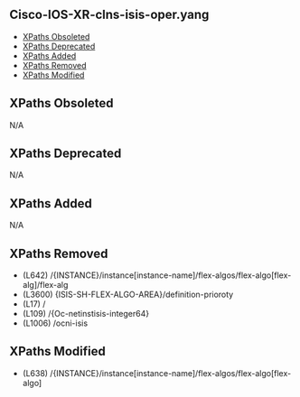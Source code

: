 ## Cisco-IOS-XR-clns-isis-oper.yang

- [XPaths Obsoleted](#xpaths-obsoleted)
- [XPaths Deprecated](#xpaths-deprecated)
- [XPaths Added](#xpaths-added)
- [XPaths Removed](#xpaths-removed)
- [XPaths Modified](#xpaths-modified)

## XPaths Obsoleted

N/A

## XPaths Deprecated

N/A

## XPaths Added

N/A

## XPaths Removed

- (L642)	/{INSTANCE}/instance[instance-name]/flex-algos/flex-algo[flex-alg]/flex-alg
- (L3600)	{ISIS-SH-FLEX-ALGO-AREA}/definition-prioroty
- (L17)	/
- (L109)	/{Oc-netinstisis-integer64}
- (L1006)	/ocni-isis

## XPaths Modified

- (L638)	/{INSTANCE}/instance[instance-name]/flex-algos/flex-algo[flex-algo]


